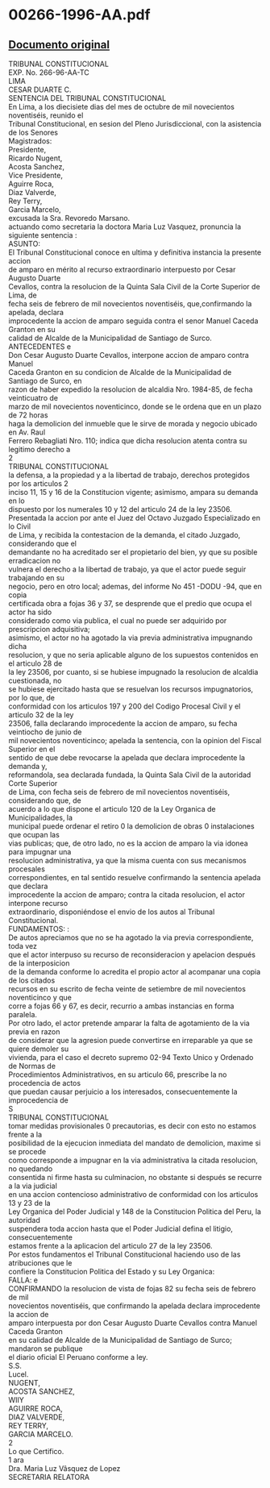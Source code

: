 
00266-1996-AA.pdf
=================
  
[Documento original](https://tc.gob.pe/jurisprudencia/1997/00266-1996-AA.pdf)  
---  
TRIBUNAL CONSTITUCIONAL  
EXP. No. 266-96-AA-TC  
LIMA  
CESAR DUARTE C.  
SENTENCIA DEL TRIBUNAL CONSTITUCIONAL  
En Lima, a los diecisiete dias del mes de octubre de mil novecientos noventiséis, reunido el  
Tribunal Constitucional, en sesion del Pleno Jurisdiccional, con la asistencia de los Senores  
Magistrados:  
Presidente,  
Ricardo Nugent,  
Acosta Sanchez,  
Vice Presidente,  
Aguirre Roca,  
Diaz Valverde,  
Rey Terry,  
Garcia Marcelo,  
excusada la Sra. Revoredo Marsano.  
actuando como secretaria la doctora Maria Luz Vasquez, pronuncia la siguiente sentencia :  
ASUNTO:  
El Tribunal Constitucional conoce en ultima y definitiva instancia la presente accion  
de amparo en mérito al recurso extraordinario interpuesto por Cesar Augusto Duarte  
Cevallos, contra la resolucion de la Quinta Sala Civil de la Corte Superior de Lima, de  
fecha seis de febrero de mil novecientos noventiséis, que,confirmando la apelada, declara  
improcedente la accion de amparo seguida contra el senor Manuel Caceda Granton en su  
calidad de Alcalde de la Municipalidad de Santiago de Surco.  
ANTECEDENTES e  
Don Cesar Augusto Duarte Cevallos, interpone accion de amparo contra Manuel  
Caceda Granton en su condicion de Alcalde de la Municipalidad de Santiago de Surco, en  
razon de haber expedido la resolucion de alcaldia Nro. 1984-85, de fecha veinticuatro de  
marzo de mil novecientos noventicinco, donde se le ordena que en un plazo de 72 horas  
haga la demolicion del inmueble que le sirve de morada y negocio ubicado en Av. Raul  
Ferrero Rebagliati Nro. 110; indica que dicha resolucion atenta contra su legitimo derecho a  
2  
TRIBUNAL CONSTITUCIONAL  
la defensa, a la propiedad y a la libertad de trabajo, derechos protegidos por los articulos 2  
inciso 11, 15 y 16 de la Constitucion vigente; asimismo, ampara su demanda en lo  
dispuesto por los numerales 10 y 12 del articulo 24 de la ley 23506.  
Presentada la accion por ante el Juez del Octavo Juzgado Especializado en lo Civil  
de Lima, y recibida la contestacion de la demanda, el citado Juzgado, considerando que el  
demandante no ha acreditado ser el propietario del bien, yy que su posible erradicacion no  
vulnera el derecho a la libertad de trabajo, ya que el actor puede seguir trabajando en su  
negocio, pero en otro local; ademas, del informe No 451 -DODU -94, que en copia  
certificada obra a fojas 36 y 37, se desprende que el predio que ocupa el actor ha sido  
considerado como via publica, el cual no puede ser adquirido por prescripcion adquisitiva;  
asimismo, el actor no ha agotado la via previa administrativa impugnando dicha  
resolucion, y que no seria aplicable alguno de los supuestos contenidos en el articulo 28 de  
la ley 23506, por cuanto, si se hubiese impugnado la resolucion de alcaldia cuestionada, no  
se hubiese ejercitado hasta que se resuelvan los recursos impugnatorios, por lo que, de  
conformidad con los articulos 197 y 200 del Codigo Procesal Civil y el articulo 32 de la ley  
23506, falla declarando improcedente la accion de amparo, su fecha veintiocho de junio de  
mil novecientos noventicinco; apelada la sentencia, con la opinion del Fiscal Superior en el  
sentido de que debe revocarse la apelada que declara improcedente la demanda y,  
reformandola, sea declarada fundada, la Quinta Sala Civil de la autoridad Corte Superior  
de Lima, con fecha seis de febrero de mil novecientos noventiséis, considerando que, de  
acuerdo a lo que dispone el articulo 120 de la Ley Organica de Municipalidades, la  
municipal puede ordenar el retiro 0 la demolicion de obras 0 instalaciones que ocupan las  
vias publicas; que, de otro lado, no es la accion de amparo la via idonea para impugnar una  
resolucion administrativa, ya que la misma cuenta con sus mecanismos procesales  
correspondientes, en tal sentido resuelve confirmando la sentencia apelada que declara  
improcedente la accion de amparo; contra la citada resolucion, el actor interpone recurso  
extraordinario, disponiéndose el envio de los autos al Tribunal Constitucional.  
FUNDAMENTOS: :  
De autos apreciamos que no se ha agotado la via previa correspondiente, toda vez  
que el actor interpuso su recurso de reconsideracion y apelacion después de la interposicion  
de la demanda conforme lo acredita el propio actor al acompanar una copia de los citados  
recursos en su escrito de fecha veinte de setiembre de mil novecientos noventicinco y que  
corre a fojas 66 y 67, es decir, recurrio a ambas instancias en forma paralela.  
Por otro lado, el actor pretende amparar la falta de agotamiento de la via previa en razon  
de considerar que la agresion puede convertirse en irreparable ya que se quiere demoler su  
vivienda, para el caso el decreto supremo 02-94 Texto Unico y Ordenado de Normas de  
Procedimientos Administrativos, en su articulo 66, prescribe la no procedencia de actos  
que puedan causar perjuicio a los interesados, consecuentemente la improcedencia de  
S  
TRIBUNAL CONSTITUCIONAL  
tomar medidas provisionales 0 precautorias, es decir con esto no estamos frente a la  
posibilidad de la ejecucion inmediata del mandato de demolicion, maxime si se procede  
como corresponde a impugnar en la via administrativa la citada resolucion, no quedando  
consentida ni firme hasta su culminacion, no obstante si después se recurre a la via judicial  
en una accion contencioso administrativo de conformidad con los articulos 13 y 23 de la  
Ley Organica del Poder Judicial y 148 de la Constitucion Politica del Peru, la autoridad  
suspendera toda accion hasta que el Poder Judicial defina el litigio, consecuentemente  
estamos frente a la aplicacion del articulo 27 de la ley 23506.  
Por estos fundamentos el Tribunal Constitucional haciendo uso de las atribuciones que le  
confiere la Constitucion Politica del Estado y su Ley Organica:  
FALLA: e  
CONFIRMANDO la resolucion de vista de fojas 82 su fecha seis de febrero de mil  
novecientos noventiséis, que confirmando la apelada declara improcedente la accion de  
amparo interpuesta por don Cesar Augusto Duarte Cevallos contra Manuel Caceda Granton  
en su calidad de Alcalde de la Municipalidad de Santiago de Surco; mandaron se publique  
el diario oficial El Peruano conforme a ley.  
S.S.  
Lucel.  
NUGENT,  
ACOSTA SANCHEZ,  
WIIY  
AGUIRRE ROCA,  
DIAZ VALVERDE,  
REY TERRY,  
GARCIA MARCELO.  
2  
Lo que Certifico.  
1 ara  
Dra. Maria Luz Vâsquez de Lopez  
SECRETARIA RELATORA